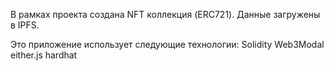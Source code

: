 В рамках проекта создана NFT коллекция (ERC721). Данные загружены в IPFS.

Это приложение использует следующие технологии:
    Solidity 
    Web3Modal
    either.js
    hardhat 
